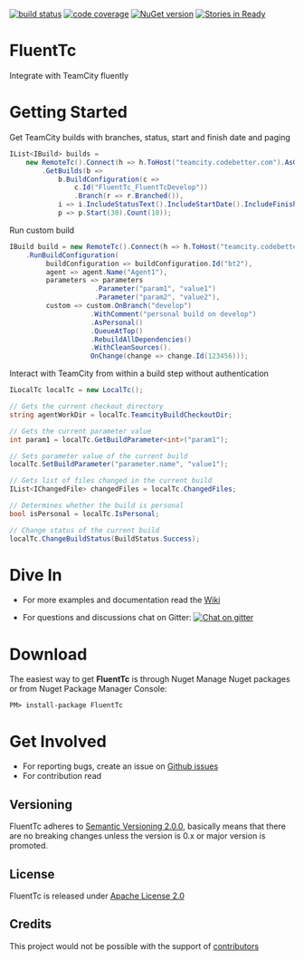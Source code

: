 [![build status](http://teamcity.codebetter.com/app/rest/builds/buildType:id:FluentTc/statusIcon)](http://teamcity.codebetter.com/viewType.html?buildTypeId=FluentTc&guest=1) [![code coverage](https://img.shields.io/teamcity/coverage/FluentTc.svg)](http://teamcity.codebetter.com/viewType.html?buildTypeId=FluentTc&guest=1) [![NuGet version](https://badge.fury.io/nu/FluentTc.svg)](https://badge.fury.io/nu/FluentTc)  [![Stories in Ready](https://badge.waffle.io/QualiSystems/FluentTc.png?label=ready&title=Ready)](https://waffle.io/QualiSystems/FluentTc)

# FluentTc 
Integrate with TeamCity fluently

# Getting Started
Get TeamCity builds with branches, status, start and finish date and paging
```C#
IList<IBuild> builds =
    new RemoteTc().Connect(h => h.ToHost("teamcity.codebetter.com").AsGuest())
        .GetBuilds(b =>
            b.BuildConfiguration(c =>
                c.Id("FluentTc_FluentTcDevelop"))
                .Branch(r => r.Branched()),
            i => i.IncludeStatusText().IncludeStartDate().IncludeFinishDate(), 
            p => p.Start(30).Count(10));
```

Run custom build
```C#
IBuild build = new RemoteTc().Connect(h => h.ToHost("teamcity.codebetter.com").AsGuest())
    .RunBuildConfiguration(
         buildConfiguration => buildConfiguration.Id("bt2"), 
         agent => agent.Name("Agent1"),
         parameters => parameters
                     .Parameter("param1", "value1")
                     .Parameter("param2", "value2"),
         custom => custom.OnBranch("develop")
                    .WithComment("personal build on develop")
                    .AsPersonal()
                    .QueueAtTop()
                    .RebuildAllDependencies()
                    .WithCleanSources().
                    OnChange(change => change.Id(123456)));
```

Interact with TeamCity from within a build step without authentication
```C#
ILocalTc localTc = new LocalTc();

// Gets the current checkout directory
string agentWorkDir = localTc.TeamcityBuildCheckoutDir;

// Gets the current parameter value 
int param1 = localTc.GetBuildParameter<int>("param1");

// Sets parameter value of the current build
localTc.SetBuildParameter("parameter.name", "value1");

// Gets list of files changed in the current build
IList<IChangedFile> changedFiles = localTc.ChangedFiles;

// Determines whether the build is personal
bool isPersonal = localTc.IsPersonal;

// Change status of the current build 
localTc.ChangeBuildStatus(BuildStatus.Success);
```

# Dive In

* For more examples and documentation read the [Wiki](https://github.com/QualiSystems/FluentTc/wiki)

* For questions and discussions chat on Gitter:  [![Chat on gitter](https://img.shields.io/gitter/room/QualiSystems/FluentTc.svg)](https://gitter.im/QualiSystems/FluentTc)


# Download

The easiest way to get __FluentTc__ is through Nuget
Manage Nuget packages or from Nuget Package Manager Console:
```PS
PM> install-package FluentTc
```

# Get Involved
* For reporting bugs, create an issue on [Github issues](https://github.com/QualiSystems/FluentTc/issues)
* For contribution read 

## Versioning
FluentTc adheres to [Semantic Versioning 2.0.0](http://semver.org/), basically means that there are no breaking changes unless the version is 0.x or major version is promoted. 

## License
FluentTc is released under [Apache License 2.0](https://github.com/QualiSystems/FluentTc/blob/master/LICENSE)

## Credits
This project would not be possible with the support of [contributors](https://github.com/QualiSystems/FluentTc/graphs/contributors)


